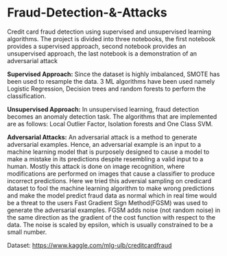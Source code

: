 # Fraud-Detection-&-Attacks

Credit card fraud detection using supervised and unsupervised learning algorithms.
The project is divided into three notebooks, the first notebook provides a supervised approach, second notebook provides an unsupervised approach, the last notebook is a demonstration of an adversarial attack


**Supervised Approach:**
Since the dataset is highly imbalanced, SMOTE has been used to resample the data. 3 ML algorithms have been used namely Logistic Regression, Decision trees and random forests to perform the classification.


**Unsupervised Approach:**
In unsupervised learning, fraud detection becomes an anomaly detection task. The algorithms that are implemented are as follows: Local Outlier Factor, Isolation forests and One Class SVM.


**Adversarial Attacks:**
An adversarial attack is a method to generate adversarial examples. Hence, an adversarial example is an input to a machine learning model that is purposely designed to cause a model to make a mistake in its predictions despite resembling a valid input to a human. Mostly this attack is done on image recognition, where modifications are performed on images that cause a classifier to produce incorrect predictions.
Here we tried this adversial sampling on credicard dataset to fool the machine learning algorithm to make wrong predictions and make the model predict fraud data as normal which in real time would be a threat to the users
Fast Gradient Sign Method(FGSM) was used to generate the adversarial examples. FGSM adds noise (not random noise) in the same direction as the gradient of the cost function with respect to the data. The noise is scaled by epsilon, which is usually constrained to be a small number. 


Dataset: https://www.kaggle.com/mlg-ulb/creditcardfraud
